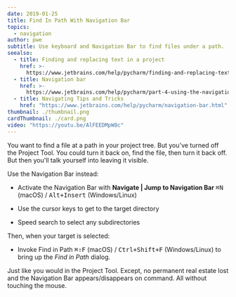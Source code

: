 ```yaml
---
date: 2019-01-25
title: Find In Path With Navigation Bar
topics:
  - navigation
author: pwe
subtitle: Use keyboard and Navigation Bar to find files under a path.
seealso:
  - title: Finding and replacing text in a project
    href: >-
      https://www.jetbrains.com/help/pycharm/finding-and-replacing-text-in-project.html
  - title: Navigation bar
    href: >-
      https://www.jetbrains.com/help/pycharm/part-4-using-the-navigation-bar.html
  - title: Navigating Tips and Tricks
    href: "https://www.jetbrains.com/help/pycharm/navigation-bar.html"
thumbnail: ./thumbnail.png
cardThumbnail: ./card.png
video: "https://youtu.be/AlFEEDMpW8c"
---
```


You want to find a file at a path in your project tree. But you've turned off the Project Tool. You could turn it back on, find the file, then turn it back off. But then you'll talk yourself into leaving it visible.

Use the Navigation Bar instead:

- Activate the Navigation Bar with **Navigate | Jump to Navigation Bar** <kbd>⌘N</kbd> (macOS) / <kbd>Alt+Insert</kbd> (Windows/Linux)

- Use the cursor keys to get to the target directory

- Speed search to select any subdirectories

Then, when your target is selected:

- Invoke Find in Path <kbd>⌘⇧F</kbd> (macOS) / <kbd>Ctrl+Shift+F</kbd> (Windows/Linux) to bring up the _Find in Path_ dialog.

Just like you would in the Project Tool. Except, no permanent real estate lost and the Navigation Bar appears/disappears on command. All without touching the mouse.
